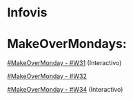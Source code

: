 # Infovis

# MakeOverMondays:

   <a href="https://alara00.github.io/Infovis/MakeOverMonday%20-%20%23W31.html"> #MakeOverMonday - #W31</a> (Interactivo)
   
   <a href="https://alara00.github.io/Infovis/MakeOverMonday%20-%20%23W32.html"> #MakeOverMonday - #W32</a>

   <a href="https://alara00.github.io/Infovis/MakeOverMonday%20-%20%23W34.html"> #MakeOverMonday - #W34</a> (Interactivo)
